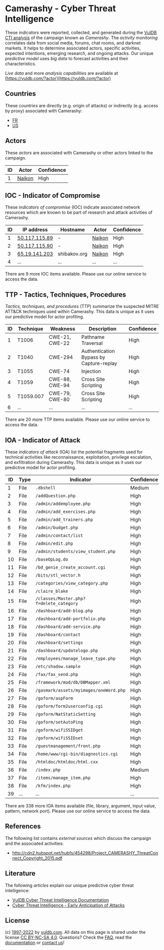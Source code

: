 # Camerashy - Cyber Threat Intelligence

These _indicators_ were reported, collected, and generated during the [VulDB CTI analysis](https://vuldb.com/?kb.cti) of the campaign known as _Camerashy_. The _activity monitoring_ correlates data from social media, forums, chat rooms, and darknet markets. It helps to determine associated actors, specific activities, expected intentions, emerging research, and ongoing attacks. Our unique _predictive model_ uses _big data_ to forecast activities and their characteristics.

_Live data_ and more _analysis capabilities_ are available at [https://vuldb.com/?actor](https://vuldb.com/?actor)

## Countries

These _countries_ are directly (e.g. origin of attacks) or indirectly (e.g. access by proxy) associated with Camerashy:

* [FR](https://vuldb.com/?country.fr)
* [US](https://vuldb.com/?country.us)

## Actors

These _actors_ are associated with Camerashy or other actors linked to the campaign.

ID | Actor | Confidence
-- | ----- | ----------
1 | [Naikon](https://vuldb.com/?actor.naikon) | High

## IOC - Indicator of Compromise

These _indicators of compromise_ (IOC) indicate associated network resources which are known to be part of research and attack activities of Camerashy.

ID | IP address | Hostname | Actor | Confidence
-- | ---------- | -------- | ----- | ----------
1 | [50.117.115.89](https://vuldb.com/?ip.50.117.115.89) | - | [Naikon](https://vuldb.com/?actor.naikon) | High
2 | [50.117.115.90](https://vuldb.com/?ip.50.117.115.90) | - | [Naikon](https://vuldb.com/?actor.naikon) | High
3 | [65.19.141.203](https://vuldb.com/?ip.65.19.141.203) | shibakov.org | [Naikon](https://vuldb.com/?actor.naikon) | High
4 | ... | ... | ... | ...

There are 9 more IOC items available. Please use our online service to access the data.

## TTP - Tactics, Techniques, Procedures

_Tactics, techniques, and procedures_ (TTP) summarize the suspected MITRE ATT&CK techniques used within Camerashy. This data is unique as it uses our predictive model for actor profiling.

ID | Technique | Weakness | Description | Confidence
-- | --------- | -------- | ----------- | ----------
1 | T1006 | CWE-21, CWE-22 | Pathname Traversal | High
2 | T1040 | CWE-294 | Authentication Bypass by Capture-replay | High
3 | T1055 | CWE-74 | Injection | High
4 | T1059 | CWE-88, CWE-94 | Cross Site Scripting | High
5 | T1059.007 | CWE-79, CWE-80 | Cross Site Scripting | High
6 | ... | ... | ... | ...

There are 20 more TTP items available. Please use our online service to access the data.

## IOA - Indicator of Attack

These _indicators of attack_ (IOA) list the potential fragments used for technical activities like reconnaissance, exploitation, privilege escalation, and exfiltration during Camerashy. This data is unique as it uses our predictive model for actor profiling.

ID | Type | Indicator | Confidence
-- | ---- | --------- | ----------
1 | File | `.dbshell` | Medium
2 | File | `/addQuestion.php` | High
3 | File | `/admin/addemployee.php` | High
4 | File | `/admin/add_exercises.php` | High
5 | File | `/admin/add_trainers.php` | High
6 | File | `/admin/budget.php` | High
7 | File | `/admin/contact/list` | High
8 | File | `/admin/edit.php` | High
9 | File | `/admin/students/view_student.php` | High
10 | File | `/baseOpLog.do` | High
11 | File | `/bd_genie_create_account.cgi` | High
12 | File | `/bits/stl_vector.h` | High
13 | File | `/categories/view_category.php` | High
14 | File | `/claire_blake` | High
15 | File | `/classes/Master.php?f=delete_category` | High
16 | File | `/dashboard/add-blog.php` | High
17 | File | `/dashboard/add-portfolio.php` | High
18 | File | `/dashboard/add-service.php` | High
19 | File | `/dashboard/contact` | High
20 | File | `/dashboard/settings` | High
21 | File | `/dashboard/updatelogo.php` | High
22 | File | `/employees/manage_leave_type.php` | High
23 | File | `/etc/shadow.sample` | High
24 | File | `/fax/fax_send.php` | High
25 | File | `/framework/mod/db/DBMapper.xml` | High
26 | File | `/gasmark/assets/myimages/oneWord.php` | High
27 | File | `/goform/aspForm` | High
28 | File | `/goform/form2userconfig.cgi` | High
29 | File | `/goform/NatStaticSetting` | High
30 | File | `/goform/setAutoPing` | High
31 | File | `/goform/wifiSSIDget` | High
32 | File | `/goform/wifiSSIDset` | High
33 | File | `/guestmanagement/front.php` | High
34 | File | `/home/www/cgi-bin/diagnostics.cgi` | High
35 | File | `/htmldoc/htmldoc/html.cxx` | High
36 | File | `/index.php` | Medium
37 | File | `/items/manage_item.php` | High
38 | File | `/kfm/index.php` | High
39 | ... | ... | ...

There are 338 more IOA items available (file, library, argument, input value, pattern, network port). Please use our online service to access the data.

## References

The following list contains _external sources_ which discuss the campaign and the associated activities:

* http://cdn2.hubspot.net/hubfs/454298/Project_CAMERASHY_ThreatConnect_Copyright_2015.pdf

## Literature

The following _articles_ explain our unique predictive cyber threat intelligence:

* [VulDB Cyber Threat Intelligence Documentation](https://vuldb.com/?kb.cti)
* [Cyber Threat Intelligence - Early Anticipation of Attacks](https://www.scip.ch/en/?labs.20201022)

## License

(c) [1997-2022](https://vuldb.com/?kb.changelog) by [vuldb.com](https://vuldb.com/?kb.about). All data on this page is shared under the license [CC BY-NC-SA 4.0](https://creativecommons.org/licenses/by-nc-sa/4.0/). Questions? Check the [FAQ](https://vuldb.com/?kb.faq), read the [documentation](https://vuldb.com/?kb) or [contact us](https://vuldb.com/?contact)!
